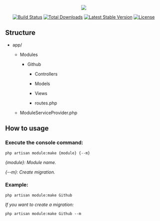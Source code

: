 <p align="center"><img src="https://laravel.com/assets/img/components/logo-laravel.svg"></p>

<p align="center">
<a href="https://travis-ci.org/laravel/framework"><img src="https://travis-ci.org/laravel/framework.svg" alt="Build Status"></a>
<a href="https://packagist.org/packages/laravel/framework"><img src="https://poser.pugx.org/laravel/framework/d/total.svg" alt="Total Downloads"></a>
<a href="https://packagist.org/packages/laravel/framework"><img src="https://poser.pugx.org/laravel/framework/v/stable.svg" alt="Latest Stable Version"></a>
<a href="https://packagist.org/packages/laravel/framework"><img src="https://poser.pugx.org/laravel/framework/license.svg" alt="License"></a>
</p>

## Structure

* app/

  * Modules

    * Github

      * Controllers

      * Models

      * Views

      * routes.php
      
  * ModuleServiceProvider.php

## How to usage

### Execute the console command:
`php artisan module:make {module} {--m}`

*{module}: Module name.*

*{--m}: Create migration.*

### Example:
`php artisan module:make Github`

*If you want to create a migration:*

`php artisan module:make Github --m`